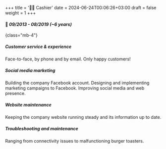 +++
title = '🧑‍💻 Cashier'
date = 2024-06-24T00:06:26+03:00
draft = false
weight = 1
+++

#### 📅 *09/2013 - 08/2019 (~6 years)*
{class="mb-4"}

##### Customer service & experience

Face-to-face, by phone and by email. Only happy customers!

##### Social media marketing

Building the company Facebook account. Designing and implementing marketing campaigns to Facebook. Improving social media and web presence.

##### Website maintenance

Keeping the company website running steady and its information up to date.

##### Troubleshooting and maintenance

Ranging from connectivity issues to malfunctioning burger toasters.
